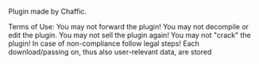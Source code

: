 Plugin made by Chaffic.

Terms of Use:
  You may not forward the plugin!
  You may not decompile or edit the plugin.
  You may not sell the plugin again!
  You may not "crack" the plugin!
  In case of non-compliance follow legal steps! Each download/passing on, thus also user-relevant data, are stored
